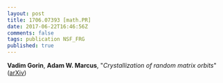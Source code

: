 ```yaml
---
layout: post
title: 1706.07393 [math.PR]
date: 2017-06-22T16:46:56Z
comments: false
tags: publication NSF_FRG
published: true
---
```


<b>Vadim Gorin</b>, <b>Adam W. Marcus</b>, "<i>Crystallization of random matrix orbits</i>" ([arXiv](http://arxiv.org/abs/1706.07393v1))
